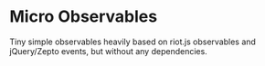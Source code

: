 Micro Observables
=================

Tiny simple observables heavily based on riot.js observables and jQuery/Zepto events, but without any dependencies.
